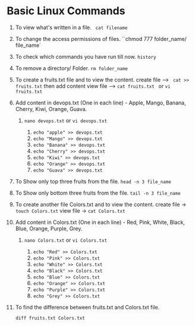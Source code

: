 # Basic Linux Commands

1. To view what's written in a file.
   ` cat filename`

2. To change the access permissions of files.
   ``chmod 777 folder_name/ file_name`

3. To check which commands you have run till now.
   `history`

4. To remove a directory/ Folder.
   `rm folder_name`

5. To create a fruits.txt file and to view the content.
   create file --> ` cat >> fruits.txt` then add content
   view file --> `cat fruits.txt ` or `vi fruits.txt`

6. Add content in devops.txt (One in each line) - Apple, Mango, Banana, Cherry, Kiwi, Orange, Guava.

   1. `nano devops.txt` or `vi devops.txt`

      1. `echo "apple" >> devops.txt`
      2. `echo "Mango" >> devops.txt`
      3. `echo "Banana" >> devops.txt`
      4. `echo "Cherry" >> devops.txt`
      5. `echo "Kiwi" >> devops.txt`
      6. `echo "Orange" >> devops.txt`
      7. `echo "Guava" >> devops.txt`

7. To Show only top three fruits from the file.
   `head -n 3 file_name`

8. To Show only bottom three fruits from the file.
   `tail -n 3 file_name`

9. To create another file Colors.txt and to view the content.
   create file -> `touch Colors.txt`
   view file -> `cat Colors.txt`

10. Add content in Colors.txt (One in each line) - Red, Pink, White, Black, Blue, Orange, Purple, Grey.

    1. `nano Colors.txt` or `vi Colors.txt`

       1. `echo "Red" >> Colors.txt`
       2. `echo "Pink" >> Colors.txt`
       3. `echo "White" >> Colors.txt`
       4. `echo "Black" >> Colors.txt`
       5. `echo "Blue" >> Colors.txt`
       6. `echo "Orange" >> Colors.txt`
       7. `echo "Purple" >> Colors.txt`
       8. `echo "Grey" >> Colors.txt`

11. To find the difference between fruits.txt and Colors.txt file.

    `diff fruits.txt Colors.txt`

